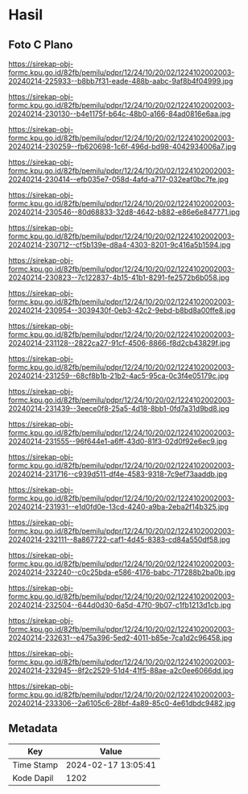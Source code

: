 # Hasil

## Foto C Plano

https://sirekap-obj-formc.kpu.go.id/82fb/pemilu/pdpr/12/24/10/20/02/1224102002003-20240214-225933--b8bb7f31-eade-488b-aabc-9af8b4f04999.jpg

https://sirekap-obj-formc.kpu.go.id/82fb/pemilu/pdpr/12/24/10/20/02/1224102002003-20240214-230130--b4e1175f-b64c-48b0-a166-84ad0816e6aa.jpg

https://sirekap-obj-formc.kpu.go.id/82fb/pemilu/pdpr/12/24/10/20/02/1224102002003-20240214-230259--fb620698-1c6f-496d-bd98-4042934006a7.jpg

https://sirekap-obj-formc.kpu.go.id/82fb/pemilu/pdpr/12/24/10/20/02/1224102002003-20240214-230414--efb035e7-058d-4afd-a717-032eaf0bc7fe.jpg

https://sirekap-obj-formc.kpu.go.id/82fb/pemilu/pdpr/12/24/10/20/02/1224102002003-20240214-230546--80d68833-32d8-4642-b882-e86e6e847771.jpg

https://sirekap-obj-formc.kpu.go.id/82fb/pemilu/pdpr/12/24/10/20/02/1224102002003-20240214-230712--cf5b139e-d8a4-4303-8201-9c416a5b1594.jpg

https://sirekap-obj-formc.kpu.go.id/82fb/pemilu/pdpr/12/24/10/20/02/1224102002003-20240214-230823--7c122837-4b15-41b1-8291-fe2572b6b058.jpg

https://sirekap-obj-formc.kpu.go.id/82fb/pemilu/pdpr/12/24/10/20/02/1224102002003-20240214-230954--3039430f-0eb3-42c2-9ebd-b8bd8a00ffe8.jpg

https://sirekap-obj-formc.kpu.go.id/82fb/pemilu/pdpr/12/24/10/20/02/1224102002003-20240214-231128--2822ca27-91cf-4506-8866-f8d2cb43829f.jpg

https://sirekap-obj-formc.kpu.go.id/82fb/pemilu/pdpr/12/24/10/20/02/1224102002003-20240214-231259--68cf8b1b-21b2-4ac5-95ca-0c3f4e05179c.jpg

https://sirekap-obj-formc.kpu.go.id/82fb/pemilu/pdpr/12/24/10/20/02/1224102002003-20240214-231439--3eece0f8-25a5-4d18-8bb1-0fd7a31d9bd8.jpg

https://sirekap-obj-formc.kpu.go.id/82fb/pemilu/pdpr/12/24/10/20/02/1224102002003-20240214-231555--96f644e1-a6ff-43d0-81f3-02d0f92e6ec9.jpg

https://sirekap-obj-formc.kpu.go.id/82fb/pemilu/pdpr/12/24/10/20/02/1224102002003-20240214-231716--c939d511-df4e-4583-9318-7c9ef73aaddb.jpg

https://sirekap-obj-formc.kpu.go.id/82fb/pemilu/pdpr/12/24/10/20/02/1224102002003-20240214-231931--e1d0fd0e-13cd-4240-a9ba-2eba2f14b325.jpg

https://sirekap-obj-formc.kpu.go.id/82fb/pemilu/pdpr/12/24/10/20/02/1224102002003-20240214-232111--8a867722-caf1-4d45-8383-cd84a550df58.jpg

https://sirekap-obj-formc.kpu.go.id/82fb/pemilu/pdpr/12/24/10/20/02/1224102002003-20240214-232240--c0c25bda-e586-4176-babc-717288b2ba0b.jpg

https://sirekap-obj-formc.kpu.go.id/82fb/pemilu/pdpr/12/24/10/20/02/1224102002003-20240214-232504--644d0d30-6a5d-47f0-9b07-c1fb1213d1cb.jpg

https://sirekap-obj-formc.kpu.go.id/82fb/pemilu/pdpr/12/24/10/20/02/1224102002003-20240214-232631--e475a396-5ed2-4011-b85e-7ca1d2c96458.jpg

https://sirekap-obj-formc.kpu.go.id/82fb/pemilu/pdpr/12/24/10/20/02/1224102002003-20240214-232945--8f2c2529-51d4-41f5-88ae-a2c0ee6066dd.jpg

https://sirekap-obj-formc.kpu.go.id/82fb/pemilu/pdpr/12/24/10/20/02/1224102002003-20240214-233306--2a6105c6-28bf-4a89-85c0-4e61dbdc9482.jpg


## Metadata

| Key        | Value               |
| ---------- | ------------------- |
| Time Stamp | 2024-02-17 13:05:41 |
| Kode Dapil | 1202                |



